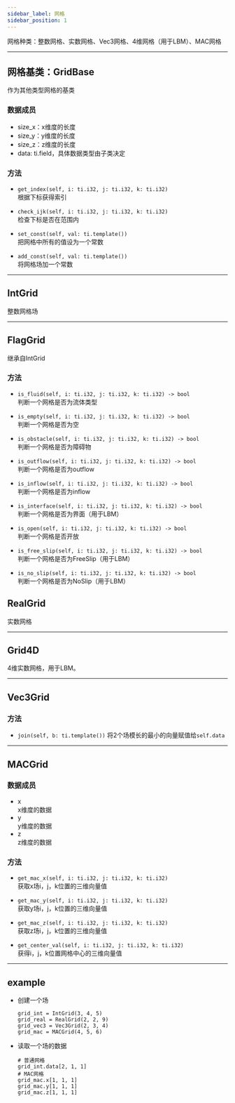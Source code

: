 ```yaml
---
sidebar_label: 网格
sidebar_position: 1
---
```


网格种类：整数网格、实数网格、Vec3网格、4维网格（用于LBM）、MAC网格

---

## 网格基类：GridBase
作为其他类型网格的基类
### 数据成员
+ size_x：x维度的长度  
+ size_y：y维度的长度  
+ size_z：z维度的长度 
+ data: ti.field，具体数据类型由子类决定
### 方法
+ ```get_index(self, i: ti.i32, j: ti.i32, k: ti.i32)```  
  根据下标获得索引

+ ```check_ijk(self, i: ti.i32, j: ti.i32, k: ti.i32)```  
  检查下标是否在范围内

+ ```set_const(self, val: ti.template())```  
  把网格中所有的值设为一个常数

+ ```add_const(self, val: ti.template())```  
  将网格场加一个常数

---

## IntGrid
整数网格场

---

## FlagGrid
继承自IntGrid
### 方法
+ ```is_fluid(self, i: ti.i32, j: ti.i32, k: ti.i32) -> bool```  
  判断一个网格是否为流体类型

+ ```is_empty(self, i: ti.i32, j: ti.i32, k: ti.i32) -> bool```  
  判断一个网格是否为空

+ ```is_obstacle(self, i: ti.i32, j: ti.i32, k: ti.i32) -> bool```  
  判断一个网格是否为障碍物

+ ```is_outflow(self, i: ti.i32, j: ti.i32, k: ti.i32) -> bool```  
  判断一个网格是否为outflow

+ ```is_inflow(self, i: ti.i32, j: ti.i32, k: ti.i32) -> bool```  
  判断一个网格是否为inflow

+ ```is_interface(self, i: ti.i32, j: ti.i32, k: ti.i32) -> bool```  
  判断一个网格是否为界面（用于LBM）

+ ```is_open(self, i: ti.i32, j: ti.i32, k: ti.i32) -> bool```  
  判断一个网格是否开放

+ ```is_free_slip(self, i: ti.i32, j: ti.i32, k: ti.i32) -> bool```  
  判断一个网格是否为FreeSlip（用于LBM）

+ ```is_no_slip(self, i: ti.i32, j: ti.i32, k: ti.i32) -> bool```  
  判断一个网格是否为NoSlip（用于LBM）

## RealGrid
实数网格

---

## Grid4D
4维实数网格，用于LBM。

---

## Vec3Grid
### 方法
+ ```join(self, b: ti.template())```
  将2个场模长的最小的向量赋值给`self.data`

---

## MACGrid
### 数据成员
+ x  
  x维度的数据
+ y  
  y维度的数据
+ z  
  z维度的数据
### 方法
+ ```get_mac_x(self, i: ti.i32, j: ti.i32, k: ti.i32)```  
  获取x场i，j，k位置的三维向量值

+ ```get_mac_y(self, i: ti.i32, j: ti.i32, k: ti.i32)```  
  获取y场i，j，k位置的三维向量值

+ ```get_mac_z(self, i: ti.i32, j: ti.i32, k: ti.i32)```  
  获取z场i，j，k位置的三维向量值

+ ```get_center_val(self, i: ti.i32, j: ti.i32, k: ti.i32)```  
  获得i，j，k位置网格中心的三维向量值

---

## example
+ 创建一个场
  ```
  grid_int = IntGrid(3, 4, 5)
  grid_real = RealGrid(2, 2, 9)
  grid_vec3 = Vec3Grid(2, 3, 4)
  grid_mac = MACGrid(4, 5, 6)
  ```
+ 读取一个场的数据
  ```
  # 普通网格
  grid_int.data[2, 1, 1]
  # MAC网格
  grid_mac.x[1, 1, 1]
  grid_mac.y[1, 1, 1]
  grid_mac.z[1, 1, 1]
  ```